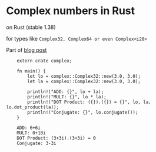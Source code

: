 #  Complex numbers in Rust 

on Rust (stable 1.38)

for types like `Complex32, Complex64 or even Complex<i28>`

Part of [blog post](https://earvinkayonga.com/posts/implement-complex-numbers-in-rust/)

```
    extern crate complex;

    fn main() {
        let lo = complex::Complex32::new(3.0, 3.0);
        let la = complex::Complex32::new(3.0, 3.0);

        println!("ADD: {}", lo + la);
        println!("MULT: {}", lo * la);
        println!("DOT Product: ({}).({}) = {}", lo, la, lo.dot_product(la));
        println!("Conjugate: {}", lo.conjugate());
    }
```

```
    ADD: 6+6i
    MULT: 0+18i
    DOT Product: (3+3i).(3+3i) = 0
    Conjugate: 3-3i
```